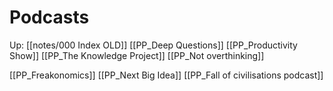 # Podcasts
Up: [[notes/000 Index OLD]]
[[PP_Deep Questions]]
[[PP_Productivity Show]]
[[PP_The Knowledge Project]]
[[PP_Not overthinking]]

[[PP_Freakonomics]]
[[PP_Next Big Idea]]
[[PP_Fall of civilisations podcast]]
